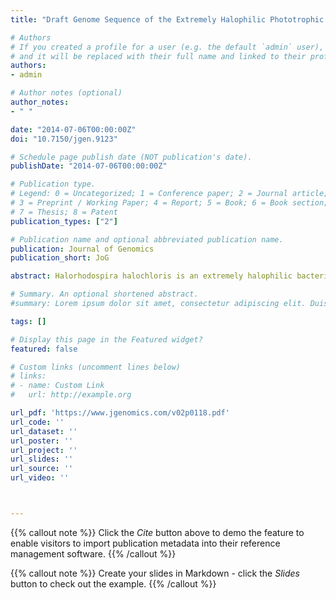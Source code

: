 ```yaml
---
title: "Draft Genome Sequence of the Extremely Halophilic Phototrophic Purple Sulfur Bacterium Halorhodospira halochloris"

# Authors
# If you created a profile for a user (e.g. the default `admin` user), write the username (folder name) here 
# and it will be replaced with their full name and linked to their profile.
authors:
- admin

# Author notes (optional)
author_notes:
- " "

date: "2014-07-06T00:00:00Z"
doi: "10.7150/jgen.9123"

# Schedule page publish date (NOT publication's date).
publishDate: "2014-07-06T00:00:00Z"

# Publication type.
# Legend: 0 = Uncategorized; 1 = Conference paper; 2 = Journal article;
# 3 = Preprint / Working Paper; 4 = Report; 5 = Book; 6 = Book section;
# 7 = Thesis; 8 = Patent
publication_types: ["2"]

# Publication name and optional abbreviated publication name.
publication: Journal of Genomics
publication_short: JoG

abstract: Halorhodospira halochloris is an extremely halophilic bacterium isolated from hypersaline Wadi Nantrun lakes in Egypt. Here we report the draft genome sequence of this gammaproteobacteria (GI number 589289709, GenBank Accession number CP007268). The 3.5-Mb genome encodes for photosynthesis and biosynthesis of organic osmoprotectants. Comparison with the genome of H.halophila promises to yield insights into the evolution of halophilic adaptations.

# Summary. An optional shortened abstract.
#summary: Lorem ipsum dolor sit amet, consectetur adipiscing elit. Duis posuere tellus ac convallis placerat. Proin tincidunt magna sed ex sollicitudin condimentum.

tags: []

# Display this page in the Featured widget?
featured: false

# Custom links (uncomment lines below)
# links:
# - name: Custom Link
#   url: http://example.org

url_pdf: 'https://www.jgenomics.com/v02p0118.pdf'
url_code: ''
url_dataset: ''
url_poster: ''
url_project: ''
url_slides: ''
url_source: ''
url_video: ''



---
```


{{% callout note %}}
Click the *Cite* button above to demo the feature to enable visitors to import publication metadata into their reference management software.
{{% /callout %}}

{{% callout note %}}
Create your slides in Markdown - click the *Slides* button to check out the example.
{{% /callout %}}
